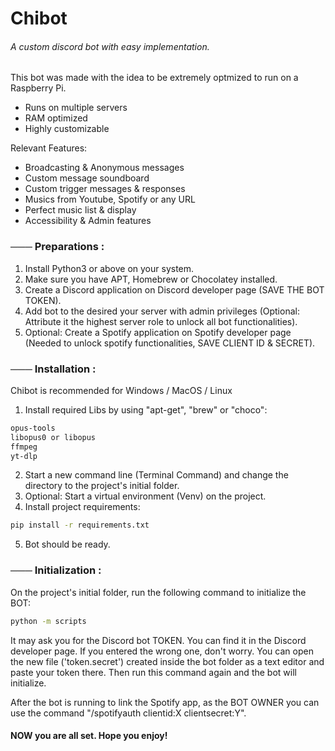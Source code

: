 # Chibot
###### A custom discord bot with easy implementation.

This bot was made with the idea to be extremely optmized to run on a Raspberry Pi.
- Runs on multiple servers
- RAM optimized
- Highly customizable

Relevant Features:
- Broadcasting & Anonymous messages
- Custom message soundboard
- Custom trigger messages & responses
- Musics from Youtube, Spotify or any URL
- Perfect music list & display
- Accessibility & Admin features

### ─── Preparations :

1. Install Python3 or above on your system.
2. Make sure you have APT, Homebrew or Chocolatey installed.
3. Create a Discord application on Discord developer page (SAVE THE BOT TOKEN).
4. Add bot to the desired your server with admin privileges (Optional: Attribute it the highest server role to unlock all bot functionalities).
5. Optional: Create a Spotify application on Spotify developer page (Needed to unlock spotify functionalities, SAVE CLIENT ID & SECRET).

### ─── Installation :

Chibot is recommended for Windows / MacOS / Linux
1. Install required Libs by using "apt-get", "brew" or "choco":
```bash
opus-tools
libopus0 or libopus
ffmpeg
yt-dlp
```
2. Start a new command line (Terminal Command) and change the directory to the project's initial folder.
3. Optional: Start a virtual environment (Venv) on the project.
4. Install project requirements:
```bash
pip install -r requirements.txt
```
5. Bot should be ready.

### ─── Initialization :

On the project's initial folder, run the following command to initialize the BOT:
```bash
python -m scripts
```
It may ask you for the Discord bot TOKEN. You can find it in the Discord developer page.
If you entered the wrong one, don't worry. You can open the new file ('token.secret') created inside the bot folder as a text editor and paste your token there. Then run this command again and the bot will initialize.

After the bot is running to link the Spotify app, as the BOT OWNER you can use the command "/spotifyauth clientid:X clientsecret:Y".
#### NOW you are all set. Hope you enjoy!
